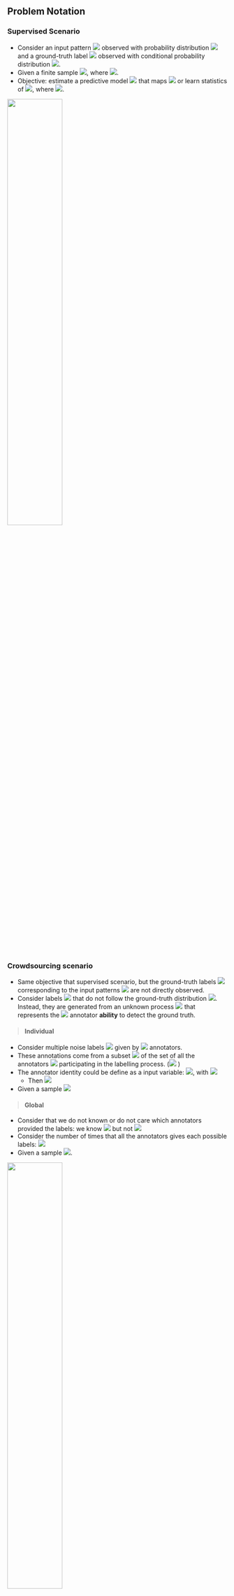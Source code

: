 ## Problem Notation


### Supervised Scenario
* Consider an input pattern <img src="https://render.githubusercontent.com/render/math?math=x \in \mathbb{X}"> observed with probability distribution <img src="https://render.githubusercontent.com/render/math?math=p(x)"> and a ground-truth label <img src="https://render.githubusercontent.com/render/math?math=z \in \mathbb{Z}"> observed with conditional probability distribution <img src="https://render.githubusercontent.com/render/math?math=p(z|x)">.
* Given a finite sample <img src="https://render.githubusercontent.com/render/math?math=S=\{\left(x_{i},z_{i}\right)\}_{i=1}^N">, where <img src="https://render.githubusercontent.com/render/math?math=\left(x_{i},z_{i}\right) \sim p(x,z)=p(z|x)p(x) \, \ \forall i \in [N]">. 
* Objective: estimate a predictive model <img src="https://render.githubusercontent.com/render/math?math=f(x)"> that maps <img src="https://render.githubusercontent.com/render/math?math=x \rightarrow z"> or learn statistics of <img src="https://render.githubusercontent.com/render/math?math=p(z|x)">, where <img src="https://render.githubusercontent.com/render/math?math=f_k(x) = p(z=k|x)">.

<img src="https://miro.medium.com/max/1204/0*qf-O7Jm1mmZrXYqA" width="50%" />
    


### Crowdsourcing scenario
* Same objective that supervised scenario, but the ground-truth labels <img src="https://render.githubusercontent.com/render/math?math=z_{i}"> corresponding to the input patterns <img src="https://render.githubusercontent.com/render/math?math=x_{i}"> are not directly observed. 
* Consider labels <img src="https://render.githubusercontent.com/render/math?math=y \in \mathbb{Z}"> that do not follow the ground-truth distribution <img src="https://render.githubusercontent.com/render/math?math=p(z|x)">. Instead, they are generated from an unknown process <img src="https://render.githubusercontent.com/render/math?math=p(y^{(\ell)}|x,z)"> that represents the <img src="https://render.githubusercontent.com/render/math?math=\ell "> annotator **ability** to detect the ground truth.

> #### Individual
* Consider multiple noise labels <img src="https://render.githubusercontent.com/render/math?math=\mathcal{L}_i = \{y_i^{(1)},\ldots, y_i^{(T_i)}\}"> given by <img src="https://render.githubusercontent.com/render/math?math=T_i"> annotators.
* These annotations come from a subset <img src="https://render.githubusercontent.com/render/math?math=\mathcal{A}_i"> of the set of all the annotators <img src="https://render.githubusercontent.com/render/math?math=\mathcal{A} "> participating in the labelling process. (<img src="https://render.githubusercontent.com/render/math?math=T = |\mathcal{A}|"> )
* The annotator identity could be define as a input variable: <img src="https://render.githubusercontent.com/render/math?math=a_{i}^{(\ell)} \in \mathcal{A}">, with <img src="https://render.githubusercontent.com/render/math?math=\mathcal{A} = \{ 1, \ldots, T\}"> 
    * Then <img src="https://render.githubusercontent.com/render/math?math=p(y^{(\ell)}|x,z)=p(y|x,z, a=\ell)">
* Given a sample <img src="https://render.githubusercontent.com/render/math?math=\{(x_i, \mathcal{L}_i )\}_{i=1}^N$ or $\{(x_i, (\mathcal{L}_i, \mathcal{A}_i) )\}_{i=1}^N">

> #### Global
* Consider that we do not known or do not care which annotators provided the labels: we know <img src="https://render.githubusercontent.com/render/math?math=|\mathcal{A}_i|"> but not <img src="https://render.githubusercontent.com/render/math?math=\mathcal{A}_i">
* Consider the number of times that all the annotators gives each possible labels: <img src="https://render.githubusercontent.com/render/math?math=r_{ij} \in \{0,1,\ldots,T_i\}">
* Given a sample <img src="https://render.githubusercontent.com/render/math?math=\{ (x_i,r_i) \}_{i=1}^N">.

<img src="https://minutes.co/wp-content/uploads/2019/08/crowdsourcing.jpg" width="50%" />



#### Focus
In this implementation, we study the pattern recognition case, that is, we let <img src="https://render.githubusercontent.com/render/math?math=\mathbb{Z}"> be a small set of *K* categories or classes <img src="https://render.githubusercontent.com/render/math?math=\{c_1,c_2,\ldots,c_K\}">.

---

One also can define two scenarios based on the annotation density and assumptions:
* **Dense**: 
    * All the annotators labels each data: <img src="https://render.githubusercontent.com/render/math?math=\mathcal{A}_i = \mathcal{A}">
    * The implementation is simpler since fixed size matrices are assumed.
* **Sparse**: 
    * The number of labels collected by data point and annotator varies: <img src="https://render.githubusercontent.com/render/math?math=|\mathcal{A}_i| \neq |\mathcal{A}_j| < |\mathcal{A}| = T">
    * An appropiate implementation lead to computational efficiency.


---
#### Confusion Matrices

* Individual confusion matrix (for an annotator *t*):  
>> <img src="https://render.githubusercontent.com/render/math?math=\beta_{k,j}^{(t)} = p(y=j | z=k, a=t)">
* Global confusion matrix (for all the annotations): 
>> <img src="https://render.githubusercontent.com/render/math?math=\beta_{k,j} = p(y=j | z=k)">